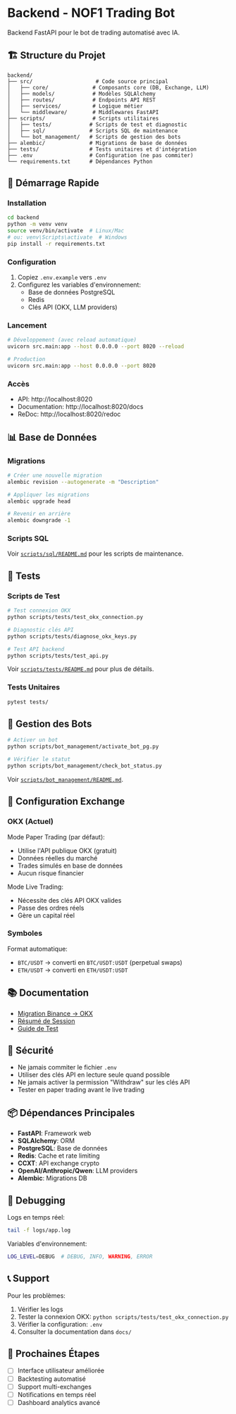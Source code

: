 # Backend - NOF1 Trading Bot

Backend FastAPI pour le bot de trading automatisé avec IA.

## 🏗️ Structure du Projet

```
backend/
├── src/                    # Code source principal
│   ├── core/              # Composants core (DB, Exchange, LLM)
│   ├── models/            # Modèles SQLAlchemy
│   ├── routes/            # Endpoints API REST
│   ├── services/          # Logique métier
│   └── middleware/        # Middlewares FastAPI
├── scripts/               # Scripts utilitaires
│   ├── tests/            # Scripts de test et diagnostic
│   ├── sql/              # Scripts SQL de maintenance
│   └── bot_management/   # Scripts de gestion des bots
├── alembic/              # Migrations de base de données
├── tests/                # Tests unitaires et d'intégration
├── .env                  # Configuration (ne pas commiter)
└── requirements.txt      # Dépendances Python
```

## 🚀 Démarrage Rapide

### Installation

```bash
cd backend
python -m venv venv
source venv/bin/activate  # Linux/Mac
# ou: venv\Scripts\activate  # Windows
pip install -r requirements.txt
```

### Configuration

1. Copiez `.env.example` vers `.env`
2. Configurez les variables d'environnement:
   - Base de données PostgreSQL
   - Redis
   - Clés API (OKX, LLM providers)

### Lancement

```bash
# Développement (avec reload automatique)
uvicorn src.main:app --host 0.0.0.0 --port 8020 --reload

# Production
uvicorn src.main:app --host 0.0.0.0 --port 8020
```

### Accès

- API: http://localhost:8020
- Documentation: http://localhost:8020/docs
- ReDoc: http://localhost:8020/redoc

## 📊 Base de Données

### Migrations

```bash
# Créer une nouvelle migration
alembic revision --autogenerate -m "Description"

# Appliquer les migrations
alembic upgrade head

# Revenir en arrière
alembic downgrade -1
```

### Scripts SQL

Voir [`scripts/sql/README.md`](scripts/sql/README.md) pour les scripts de maintenance.

## 🧪 Tests

### Scripts de Test

```bash
# Test connexion OKX
python scripts/tests/test_okx_connection.py

# Diagnostic clés API
python scripts/tests/diagnose_okx_keys.py

# Test API backend
python scripts/tests/test_api.py
```

Voir [`scripts/tests/README.md`](scripts/tests/README.md) pour plus de détails.

### Tests Unitaires

```bash
pytest tests/
```

## 🤖 Gestion des Bots

```bash
# Activer un bot
python scripts/bot_management/activate_bot_pg.py

# Vérifier le statut
python scripts/bot_management/check_bot_status.py
```

Voir [`scripts/bot_management/README.md`](scripts/bot_management/README.md).

## 🔧 Configuration Exchange

### OKX (Actuel)

Mode Paper Trading (par défaut):
- Utilise l'API publique OKX (gratuit)
- Données réelles du marché
- Trades simulés en base de données
- Aucun risque financier

Mode Live Trading:
- Nécessite des clés API OKX valides
- Passe des ordres réels
- Gère un capital réel

### Symboles

Format automatique:
- `BTC/USDT` → converti en `BTC/USDT:USDT` (perpetual swaps)
- `ETH/USDT` → converti en `ETH/USDT:USDT`

## 📚 Documentation

- [Migration Binance → OKX](../docs/MIGRATION_BINANCE_TO_OKX.md)
- [Résumé de Session](../SESSION_2025-10-24_RESUME.md)
- [Guide de Test](../docs/GUIDE_TEST_SIMPLE.md)

## 🔐 Sécurité

- Ne jamais commiter le fichier `.env`
- Utiliser des clés API en lecture seule quand possible
- Ne jamais activer la permission "Withdraw" sur les clés API
- Tester en paper trading avant le live trading

## 📦 Dépendances Principales

- **FastAPI**: Framework web
- **SQLAlchemy**: ORM
- **PostgreSQL**: Base de données
- **Redis**: Cache et rate limiting
- **CCXT**: API exchange crypto
- **OpenAI/Anthropic/Qwen**: LLM providers
- **Alembic**: Migrations DB

## 🐛 Debugging

Logs en temps réel:
```bash
tail -f logs/app.log
```

Variables d'environnement:
```bash
LOG_LEVEL=DEBUG  # DEBUG, INFO, WARNING, ERROR
```

## 📞 Support

Pour les problèmes:
1. Vérifier les logs
2. Tester la connexion OKX: `python scripts/tests/test_okx_connection.py`
3. Vérifier la configuration: `.env`
4. Consulter la documentation dans `docs/`

## 🎯 Prochaines Étapes

- [ ] Interface utilisateur améliorée
- [ ] Backtesting automatisé
- [ ] Support multi-exchanges
- [ ] Notifications en temps réel
- [ ] Dashboard analytics avancé